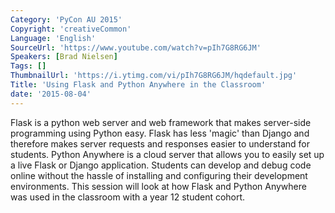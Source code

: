 ```yaml
---
Category: 'PyCon AU 2015'
Copyright: 'creativeCommon'
Language: 'English'
SourceUrl: 'https://www.youtube.com/watch?v=pIh7G8RG6JM'
Speakers: [Brad Nielsen]
Tags: []
ThumbnailUrl: 'https://i.ytimg.com/vi/pIh7G8RG6JM/hqdefault.jpg'
Title: 'Using Flask and Python Anywhere in the Classroom'
date: '2015-08-04'
---
```

Flask is a python web server and web framework that makes server-side programming using Python easy. Flask has less 'magic' than Django and therefore makes server requests and responses easier to understand for students. Python Anywhere is a cloud server that allows you to easily set up a live Flask or Django application. Students can develop and debug code online without the hassle of installing and configuring their development environments. This session will look at how Flask and Python Anywhere was used in the classroom with a year 12 student cohort.
